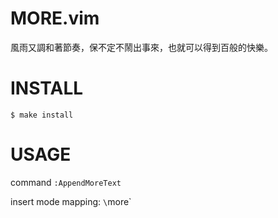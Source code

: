 

MORE.vim
========
風雨又調和著節奏，保不定不鬧出事來，也就可以得到百般的快樂。


INSTALL
=======

    $ make install


USAGE
=====

command `:AppendMoreText`

insert mode mapping:  `\`more`
